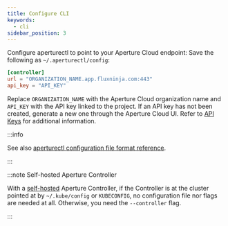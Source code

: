 ```yaml
---
title: Configure CLI
keywords:
  - cli
sidebar_position: 3
---
```


Configure aperturectl to point to your Aperture Cloud endpoint: Save the
following as `~/.aperturectl/config`:

```toml
[controller]
url = "ORGANIZATION_NAME.app.fluxninja.com:443"
api_key = "API_KEY"
```

Replace `ORGANIZATION_NAME` with the Aperture Cloud organization name and
`API_KEY` with the API key linked to the project. If an API key has not been
created, generate a new one through the Aperture Cloud UI. Refer to [API
Keys][api-keys] for additional information.

:::info

See also [aperturectl configuration file format reference][aperturectl-config].

:::

:::note Self-hosted Aperture Controller

With a [self-hosted][self-hosted] Aperture Controller, if the Controller is at
the cluster pointed at by `~/.kube/config` or `KUBECONFIG`, no configuration
file nor flags are needed at all. Otherwise, you need the `--controller` flag.

:::

[self-hosted]: /self-hosting/self-hosting.md
[aperturectl-config]: /reference/configuration/aperturectl.md
[api-keys]: /get-started/aperture-cloud/api-keys.md
